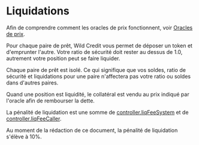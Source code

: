 # Liquidations

Afin de comprendre comment les oracles de prix fonctionnent, voir [Oracles de prix](price-oracles.md).

Pour chaque paire de prêt, Wild Credit vous permet de déposer un token et d'emprunter l'autre. Votre ratio de sécurité doit rester au dessus de 1.0, autrement votre position peut se faire liquider.

Chaque paire de prêt est isolé. Ce qui signifique que vos soldes, ratio de sécurité et liquidations pour une paire n'affectera pas votre ratio ou soldes dans d'autres paires.

Quand une position est liquidité, le collatéral est vendu au prix indiqué par l'oracle afin de rembourser la dette.

La pénalité de liquidation est une somme de [controller.liqFeeSystem](../contract-docs/controller.md#liqfeesystem) et de [controller.liqFeeCaller](../contract-docs/controller.md#liqfeecaller).

Au moment de la rédaction de ce document, la pénalité de liquidation s'élève à 10%.


